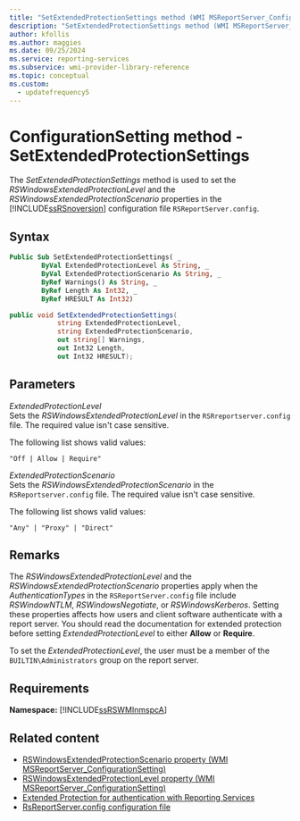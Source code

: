 ```yaml
---
title: "SetExtendedProtectionSettings method (WMI MSReportServer_ConfigurationSetting)"
description: "SetExtendedProtectionSettings method (WMI MSReportServer_ConfigurationSetting)"
author: kfollis
ms.author: maggies
ms.date: 09/25/2024
ms.service: reporting-services
ms.subservice: wmi-provider-library-reference
ms.topic: conceptual
ms.custom:
  - updatefrequency5
---
```

# ConfigurationSetting method - SetExtendedProtectionSettings
  The *SetExtendedProtectionSettings* method is used to set the *RSWindowsExtendedProtectionLevel* and the *RSWindowsExtendedProtectionScenario* properties in the [!INCLUDE[ssRSnoversion](../../includes/ssrsnoversion-md.md)] configuration file `RSReportServer.config`.  
  
## Syntax  
  
```vb  
Public Sub SetExtendedProtectionSettings( _  
        ByVal ExtendedProtectionLevel As String, _  
        ByVal ExtendedProtectionScenario As String, _  
        ByRef Warnings() As String, _  
        ByRef Length As Int32, _  
        ByRef HRESULT As Int32)  
```  
  
```csharp  
public void SetExtendedProtectionSettings(  
            string ExtendedProtectionLevel,  
            string ExtendedProtectionScenario,  
            out string[] Warnings,  
            out Int32 Length,  
            out Int32 HRESULT);  
```  
  
## Parameters  
 *ExtendedProtectionLevel*  
 Sets the *RSWindowsExtendedProtectionLevel* in the `RSRreportserver.config` file. The required value isn't case sensitive.  
  
 The following list shows valid values:  
  
 `"Off | Allow | Require"`  
  
 *ExtendedProtectionScenario*  
 Sets the *RSWindowsExtendedProtectionScenario* in the `RSReportserver.config` file. The required value isn't case sensitive.  
  
 The following list shows valid values:  
  
 `"Any" | "Proxy" | "Direct"`  
  
## Remarks  
 The *RSWindowsExtendedProtectionLevel* and the *RSWindowsExtendedProtectionScenario* properties apply when the *AuthenticationTypes* in the `RSReportServer.config` file include *RSWindowNTLM*, *RSWindowsNegotiate*, or *RSWindowsKerberos*. Setting these properties affects how users and client software authenticate with a report server. You should read the documentation for extended protection before setting *ExtendedProtectionLevel* to either **Allow** or **Require**.  
  
 To set the *ExtendedProtectionLevel*, the user must be a member of the `BUILTIN\Administrators` group on the report server.  
  
## Requirements  
 **Namespace:** [!INCLUDE[ssRSWMInmspcA](../../includes/ssrswminmspca-md.md)]  
  
## Related content

- [RSWindowsExtendedProtectionScenario property &#40;WMI MSReportServer_ConfigurationSetting&#41;](../../reporting-services/wmi-provider-library-reference/rswindowsextendedprotectionscenario-property.md)
- [RSWindowsExtendedProtectionLevel property &#40;WMI MSReportServer_ConfigurationSetting&#41;](../../reporting-services/wmi-provider-library-reference/rswindowsextendedprotectionlevel-property.md)
- [Extended Protection for authentication with Reporting Services](../../reporting-services/security/extended-protection-for-authentication-with-reporting-services.md)
- [RsReportServer.config configuration file](../../reporting-services/report-server/rsreportserver-config-configuration-file.md)
